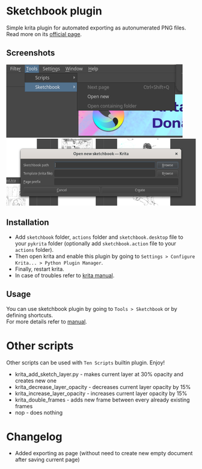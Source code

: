 # Sketchbook plugin
Simple krita plugin for automated exporting as autonumerated PNG files. Read more on its [official page](https://krita-artists.org/t/sketchbook-like-exports-organizer-extension/106387).

## Screenshots
![toolbar](./sketchbook/screenshots/toolbar.png) ![create sketchbook dialog](./sketchbook/screenshots/create_sketchbook_dialog.png)

## Installation
- Add `sketchbook` folder, `actions` folder and `sketchbook.desktop` file to your `pykrita` folder (optionally add `sketchbook.action` file to your `actions` folder).
- Then open krita and enable this plugin by going to `Settings > Configure Krita... > Python Plugin Manager`.  
- Finally, restart krita.
- In case of troubles refer to [krita manual](https://docs.krita.org/en/user_manual/python_scripting/install_custom_python_plugin.html).  

## Usage
You can use sketchbook plugin by going to `Tools > Sketchbook` or by defining shortcuts.  
For more details refer to [manual](https://saysaeqo.github.io/krita-scripts/sketchbook/manual.html).

# Other scripts
Other scripts can be used with `Ten Scripts` builtin plugin. Enjoy!  
- krita_add_sketch_layer.py - makes current layer at 30% opacity and creates new one
- krita_decrease_layer_opacity - decreases current layer opacity by 15%
- krita_increase_layer_opacity - increases current layer opacity by 15%
- krita_double_frames - adds new frame between every already existing frames
- nop - does nothing

# Changelog

- Added exporting as page (without need to create new empty document after saving current page)
